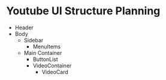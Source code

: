 # Youtube UI Structure Planning

- Header
- Body
    - Sidebar
        - MenuItems
    - Main Container
        - ButtonList
        - VideoContainer
            -  VideoCard
    

